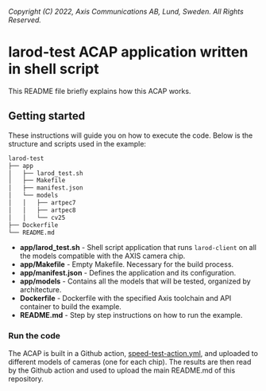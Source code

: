 *Copyright (C) 2022, Axis Communications AB, Lund, Sweden. All Rights Reserved.*

# larod-test ACAP application written in shell script

This README file briefly explains how this ACAP works.

## Getting started

These instructions will guide you on how to execute the code. Below is the structure and scripts used in the example:

```bash
larod-test
├── app
│   ├── larod_test.sh
│   ├── Makefile
│   ├── manifest.json
│   └── models
│   │   ├── artpec7
│   │   ├── artpec8
│   │   └── cv25
├── Dockerfile
└── README.md
```

* **app/larod_test.sh** - Shell script application that runs `larod-client` on all the models compatible with the AXIS camera chip.
* **app/Makefile** - Empty Makefile. Necessary for the build process.
* **app/manifest.json** - Defines the application and its configuration.
* **app/models** - Contains all the models that will be tested, organized by architecture.
* **Dockerfile** - Dockerfile with the specified Axis toolchain and API container to build the example.
* **README.md** - Step by step instructions on how to run the example.

### Run the code

The ACAP is built in a Github action, [speed-test-action.yml](https://github.com/AxisCommunications/axis-model-zoo/blob/main/.github/workflows/speed-test-action.yml), and uploaded to different models of cameras (one for each chip). The results are then read by the Github action and used to upload the main README.md of this repository.
